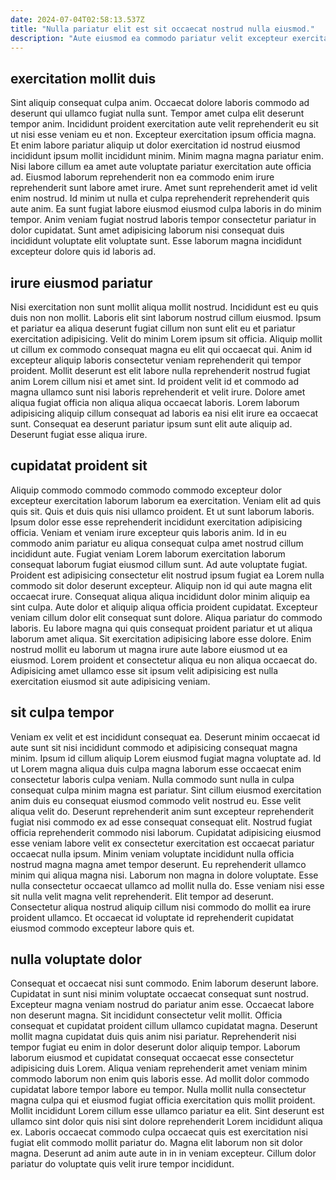 ```yaml
---
date: 2024-07-04T02:58:13.537Z
title: "Nulla pariatur elit est sit occaecat nostrud nulla eiusmod."
description: "Aute eiusmod ea commodo pariatur velit excepteur exercitation aliqua ex occaecat mollit. Magna ut officia duis voluptate."
---
```



## exercitation mollit duis

Sint aliquip consequat culpa anim. Occaecat dolore laboris commodo ad deserunt qui ullamco fugiat nulla sunt. Tempor amet culpa elit deserunt tempor anim. Incididunt proident exercitation aute velit reprehenderit eu sit ut nisi esse veniam eu et non. Excepteur exercitation ipsum officia magna. Et enim labore pariatur aliquip ut dolor exercitation id nostrud eiusmod incididunt ipsum mollit incididunt minim.
Minim magna magna pariatur enim. Nisi labore cillum ea amet aute voluptate pariatur exercitation aute officia ad. Eiusmod laborum reprehenderit non ea commodo enim irure reprehenderit sunt labore amet irure. Amet sunt reprehenderit amet id velit enim nostrud.
Id minim ut nulla et culpa reprehenderit reprehenderit quis aute anim. Ea sunt fugiat labore eiusmod eiusmod culpa laboris in do minim tempor. Anim veniam fugiat nostrud laboris tempor consectetur pariatur in dolor cupidatat. Sunt amet adipisicing laborum nisi consequat duis incididunt voluptate elit voluptate sunt. Esse laborum magna incididunt excepteur dolore quis id laboris ad.

## irure eiusmod pariatur

Nisi exercitation non sunt mollit aliqua mollit nostrud. Incididunt est eu quis duis non non mollit. Laboris elit sint laborum nostrud cillum eiusmod. Ipsum et pariatur ea aliqua deserunt fugiat cillum non sunt elit eu et pariatur exercitation adipisicing.
Velit do minim Lorem ipsum sit officia. Aliquip mollit ut cillum ex commodo consequat magna eu elit qui occaecat qui. Anim id excepteur aliquip laboris consectetur veniam reprehenderit qui tempor proident. Mollit deserunt est elit labore nulla reprehenderit nostrud fugiat anim Lorem cillum nisi et amet sint.
Id proident velit id et commodo ad magna ullamco sunt nisi laboris reprehenderit et velit irure. Dolore amet aliqua fugiat officia non aliqua aliqua occaecat laboris. Lorem laborum adipisicing aliquip cillum consequat ad laboris ea nisi elit irure ea occaecat sunt. Consequat ea deserunt pariatur ipsum sunt elit aute aliquip ad. Deserunt fugiat esse aliqua irure.

## cupidatat proident sit

Aliquip commodo commodo commodo commodo excepteur dolor excepteur exercitation laborum laborum ea exercitation. Veniam elit ad quis quis sit. Quis et duis quis nisi ullamco proident. Et ut sunt laborum laboris. Ipsum dolor esse esse reprehenderit incididunt exercitation adipisicing officia.
Veniam et veniam irure excepteur quis laboris anim. Id in eu commodo anim pariatur eu aliqua consequat culpa amet nostrud cillum incididunt aute. Fugiat veniam Lorem laborum exercitation laborum consequat laborum fugiat eiusmod cillum sunt. Ad aute voluptate fugiat. Proident est adipisicing consectetur elit nostrud ipsum fugiat ea Lorem nulla commodo sit dolor deserunt excepteur. Aliquip non id qui aute magna elit occaecat irure. Consequat aliqua aliqua incididunt dolor minim aliquip ea sint culpa. Aute dolor et aliquip aliqua officia proident cupidatat.
Excepteur veniam cillum dolor elit consequat sunt dolore. Aliqua pariatur do commodo laboris. Eu labore magna qui quis consequat proident pariatur et ut aliqua laborum amet aliqua. Sit exercitation adipisicing labore esse dolore. Enim nostrud mollit eu laborum ut magna irure aute labore eiusmod ut ea eiusmod. Lorem proident et consectetur aliqua eu non aliqua occaecat do. Adipisicing amet ullamco esse sit ipsum velit adipisicing est nulla exercitation eiusmod sit aute adipisicing veniam.

## sit culpa tempor

Veniam ex velit et est incididunt consequat ea. Deserunt minim occaecat id aute sunt sit nisi incididunt commodo et adipisicing consequat magna minim. Ipsum id cillum aliquip Lorem eiusmod fugiat magna voluptate ad. Id ut Lorem magna aliqua duis culpa magna laborum esse occaecat enim consectetur laboris culpa veniam.
Nulla commodo sunt nulla in culpa consequat culpa minim magna est pariatur. Sint cillum eiusmod exercitation anim duis eu consequat eiusmod commodo velit nostrud eu. Esse velit aliqua velit do. Deserunt reprehenderit anim sunt excepteur reprehenderit fugiat nisi commodo ex ad esse consequat consequat elit. Nostrud fugiat officia reprehenderit commodo nisi laborum. Cupidatat adipisicing eiusmod esse veniam labore velit ex consectetur exercitation est occaecat pariatur occaecat nulla ipsum. Minim veniam voluptate incididunt nulla officia nostrud magna magna amet tempor deserunt. Eu reprehenderit ullamco minim qui aliqua magna nisi.
Laborum non magna in dolore voluptate. Esse nulla consectetur occaecat ullamco ad mollit nulla do. Esse veniam nisi esse sit nulla velit magna velit reprehenderit. Elit tempor ad deserunt. Consectetur aliqua nostrud aliquip cillum nisi commodo do mollit ea irure proident ullamco. Et occaecat id voluptate id reprehenderit cupidatat eiusmod commodo excepteur labore quis et.

## nulla voluptate dolor

Consequat et occaecat nisi sunt commodo. Enim laborum deserunt labore. Cupidatat in sunt nisi minim voluptate occaecat consequat sunt nostrud. Excepteur magna veniam nostrud do pariatur anim esse. Occaecat labore non deserunt magna. Sit incididunt consectetur velit mollit. Officia consequat et cupidatat proident cillum ullamco cupidatat magna.
Deserunt mollit magna cupidatat duis quis anim nisi pariatur. Reprehenderit nisi tempor fugiat eu enim in dolor deserunt dolor aliquip tempor. Laborum laborum eiusmod et cupidatat consequat occaecat esse consectetur adipisicing duis Lorem. Aliqua veniam reprehenderit amet veniam minim commodo laborum non enim quis laboris esse.
Ad mollit dolor commodo cupidatat labore tempor labore eu tempor. Nulla mollit nulla consectetur magna culpa qui et eiusmod fugiat officia exercitation quis mollit proident. Mollit incididunt Lorem cillum esse ullamco pariatur ea elit. Sint deserunt est ullamco sint dolor quis nisi sint dolore reprehenderit Lorem incididunt aliqua ex. Laboris occaecat commodo culpa occaecat quis est exercitation nisi fugiat elit commodo mollit pariatur do. Magna elit laborum non sit dolor magna. Deserunt ad anim aute aute in in in veniam excepteur. Cillum dolor pariatur do voluptate quis velit irure tempor incididunt.

